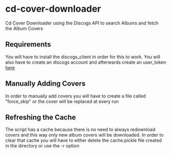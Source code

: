 # cd-cover-downloader

Cd Cover Downloader using the Discogs API to search Albums and fetch the Album Covers

## Requirements

You will have to install the discogs_client in order for this to work. You will also have to create an discogs account and afterwards create an user_token [here](https://www.discogs.com/de/settings/developers)

## Manually Adding Covers

In order to manually add covers you will have to create a file called "force_skip" or the cover will be replaced at every run

## Refreshing the Cache

The script has a cache because there is no need to always redownload covers and this way only new album covers will be downloaded.
In order to clear that cache you will have to either delete the cache.pickle file created in the directory or use the -r option
